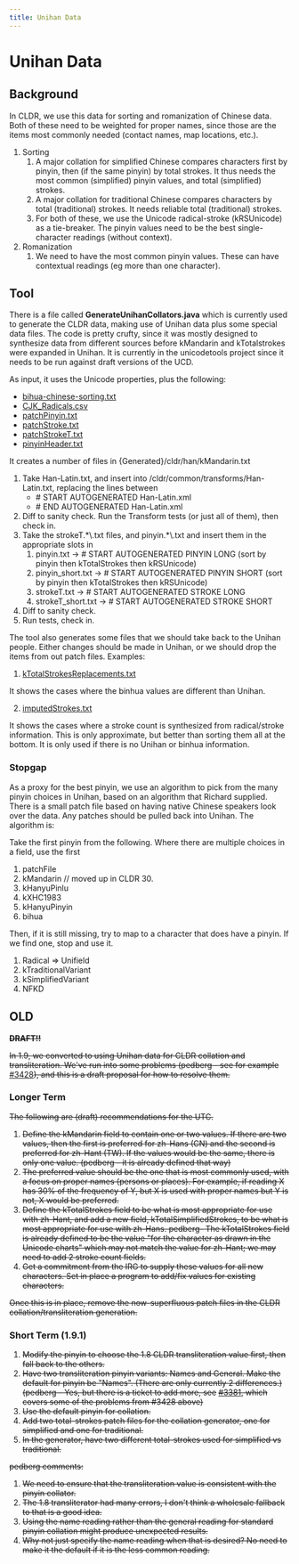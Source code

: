 ```yaml
---
title: Unihan Data
---
```


# Unihan Data

## Background

In CLDR, we use this data for sorting and romanization of Chinese data. Both of these need to be weighted for proper names, since those are the items most commonly needed (contact names, map locations, etc.).

1. Sorting
	1. A major collation for simplified Chinese compares characters first by pinyin, then (if the same pinyin) by total strokes. It thus needs the most common (simplified) pinyin values, and total (simplified) strokes.
	2. A major collation for traditional Chinese compares characters by total (traditional) strokes. It needs reliable total (traditional) strokes.
	3. For both of these, we use the Unicode radical-stroke (kRSUnicode) as a tie-breaker. The pinyin values need to be the best single-character readings (without context).
2. Romanization
	1. We need to have the most common pinyin values. These can have contextual readings (eg more than one character).

## Tool

There is a file called **GenerateUnihanCollators.java** which is currently used to generate the CLDR data, making use of Unihan data plus some special data files. The code is pretty crufty, since it was mostly designed to synthesize data from different sources before kMandarin and kTotalstrokes were expanded in Unihan. It is currently in the unicodetools project since it needs to be run against draft versions of the UCD.

As input, it uses the Unicode properties, plus the following:

- [bihua-chinese-sorting.txt](http://unicode.org/repos/unicodetools/trunk/unicodetools/org/unicode/draft/bihua-chinese-sorting.txt)
- [CJK\_Radicals.csv](http://unicode.org/repos/unicodetools/trunk/unicodetools/org/unicode/draft/CJK_Radicals.csv)
- [patchPinyin.txt](http://unicode.org/repos/unicodetools/trunk/unicodetools/org/unicode/draft/patchPinyin.txt)
- [patchStroke.txt](http://unicode.org/repos/unicodetools/trunk/unicodetools/org/unicode/draft/patchStroke.txt)
- [patchStrokeT.txt](http://unicode.org/repos/unicodetools/trunk/unicodetools/org/unicode/draft/patchStrokeT.txt)
- [pinyinHeader.txt](http://unicode.org/repos/unicodetools/trunk/unicodetools/org/unicode/draft/pinyinHeader.txt)

It creates a number of files in {Generated}/cldr/han/kMandarin.txt

1. Take Han-Latin.txt, and insert into /cldr/common/transforms/Han-Latin.txt, replacing the lines between
	- \# START AUTOGENERATED Han-Latin.xml
	- \# END AUTOGENERATED Han-Latin.xml
2. Diff to sanity check. Run the Transform tests (or just all of them), then check in.
3. Take the strokeT.\*\\.txt files, and pinyin.\*\\.txt and insert them in the appropriate slots in
	1. pinyin.txt → # START AUTOGENERATED PINYIN LONG (sort by pinyin then kTotalStrokes then kRSUnicode)
	2. pinyin\_short.txt → \# START AUTOGENERATED PINYIN SHORT (sort by pinyin then kTotalStrokes then kRSUnicode)
	3. strokeT.txt → # START AUTOGENERATED STROKE LONG
	4. strokeT\_short.txt → \# START AUTOGENERATED STROKE SHORT
4. Diff to sanity check.
5. Run tests, check in.

The tool also generates some files that we should take back to the Unihan people. Either changes should be made in Unihan, or we should drop the items from out patch files. Examples:

1. [kTotalStrokesReplacements.txt](http://unicode.org/repos/cldr-tmp/trunk/dropbox/han/kTotalStrokesReplacements.txt)

It shows the cases where the binhua values are different than Unihan.

2. [imputedStrokes.txt](http://unicode.org/repos/cldr-tmp/trunk/dropbox/han/imputedStrokes.txt)

It shows the cases where a stroke count is synthesized from radical/stroke information. This is only approximate, but better than sorting them all at the bottom. It is only used if there is no Unihan or binhua information.

### Stopgap

As a proxy for the best pinyin, we use an algorithm to pick from the many pinyin choices in Unihan, based on an algorithm that Richard supplied. There is a small patch file based on having native Chinese speakers look over the data. Any patches should be pulled back into Unihan. The algorithm is:

Take the first pinyin from the following. Where there are multiple choices in a field, use the first

1. patchFile
2. kMandarin // moved up in CLDR 30.
3. kHanyuPinlu
4. kXHC1983
5. kHanyuPinyin
6. bihua

Then, if it is still missing, try to map to a character that does have a pinyin. If we find one, stop and use it.

1. Radical => Unifield
2. kTraditionalVariant
3. kSimplifiedVariant
4. NFKD

## OLD

~~**DRAFT!!**~~

~~In 1.9, we converted to using Unihan data for CLDR collation and transliteration. We've run into some problems (pedberg - see for example~~ [#3428](http://unicode.org/cldr/trac/ticket/3428)~~), and this is a draft proposal for how to resolve them.~~

### Longer Term

~~The following are (draft) recommendations for the UTC.~~

1. ~~Define the kMandarin field to contain one or two values. If there are two values, then the first is preferred for zh-Hans (CN) and the second is preferred for zh-Hant (TW). If the values would be the same, there is only one value. (pedberg - it is already defined that way)~~
2. ~~The preferred value should be the one that is most commonly used, with a focus on proper names (persons or places). For example, if reading X has 30% of the frequency of Y, but X is used with proper names but Y is not, X would be preferred.~~
3. ~~Define the kTotalStrokes field to be what is most appropriate for use with zh-Hant, and add a new field, kTotalSimplifiedStrokes, to be what is most appropriate for use with zh-Hans. pedberg- The kTotalStrokes field is already defined to be the value "for the character as drawn in the Unicode charts" which may not match the value for zh-Hant; we may need to add 2 stroke count fields.~~
4. ~~Get a commitment from the IRG to supply these values for all new characters. Set in place a program to add/fix values for existing characters.~~

~~Once this is in place, remove the now-superfluous patch files in the CLDR collation/transliteration generation.~~

### Short Term (1.9.1)

1. ~~Modify the pinyin to choose the 1.8 CLDR transliteration value first, then fall back to the others.~~
2. ~~Have two transliteration pinyin variants: Names and General. Make the default for pinyin be "Names". (There are only currently 2 differences.) (pedberg - Yes, but there is a ticket to add more, see~~ [~~#3381~~](http://unicode.org/cldr/trac/ticket/3381)~~, which covers some of the problems from #3428 above)~~
3. ~~Use the default pinyin for collation.~~
4. ~~Add two total-strokes patch files for the collation generator, one for simplified and one for traditional.~~
5. ~~In the generator, have two different total-strokes used for simplified vs traditional.~~

~~pedberg comments:~~

1. ~~We need to ensure that the transliteration value is consistent with the pinyin collator.~~
2. ~~The 1.8 transliterator had many errors, I don't think a wholesale fallback to that is a good idea.~~
3. ~~Using the name reading rather than the general reading for standard pinyin collation might produce unexpected results.~~
4. ~~Why not just specify the name reading when that is desired? No need to make it the default if it is the less common reading.~~

